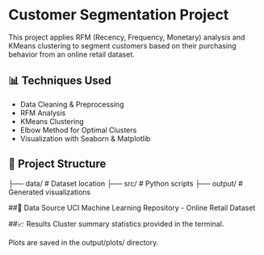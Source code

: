 # Customer Segmentation Project

This project applies RFM (Recency, Frequency, Monetary) analysis and KMeans clustering to segment customers based on their purchasing behavior from an online retail dataset.

## 📊 Techniques Used
- Data Cleaning & Preprocessing
- RFM Analysis
- KMeans Clustering
- Elbow Method for Optimal Clusters
- Visualization with Seaborn & Matplotlib

## 📁 Project Structure

├── data/ # Dataset location
├── src/ # Python scripts
├── output/ # Generated visualizations

##📌 Data Source
UCI Machine Learning Repository - Online Retail Dataset

##📈 Results
Cluster summary statistics provided in the terminal.

Plots are saved in the output/plots/ directory.
